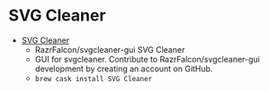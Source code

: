 # SVG Cleaner
- [SVG Cleaner](https://github.com/RazrFalcon/svgcleaner-gui/)
  -  RazrFalcon/svgcleaner-gui SVG Cleaner
  - GUI for svgcleaner. Contribute to RazrFalcon/svgcleaner-gui development by creating an account on GitHub.
  - `brew cask install SVG Cleaner`
